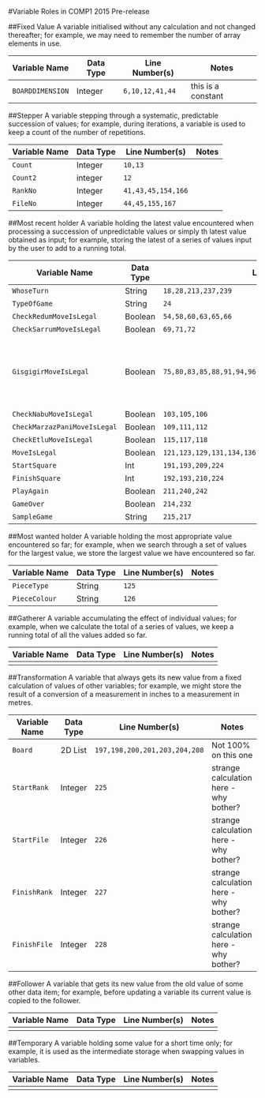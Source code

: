 #Variable Roles in COMP1 2015 Pre-release

##Fixed Value
A variable initialised without any calculation and not changed thereafter; for example, we may need to remember the number of array elements in use.

|Variable Name|Data Type|Line Number(s)|Notes|
|-------------|---------|--------------|-----|
|`BOARDDIMENSION`|Integer|`6,10,12,41,44`|this is a constant|

##Stepper
A variable stepping through a systematic, predictable succession of values; for example, during iterations, a variable is used to keep a count of the number of repetitions.

|Variable Name|Data Type|Line Number(s)|Notes|
|-------------|---------|--------------|-----|
|`Count`|Integer|`10,13`| |
|`Count2`|integer|`12`| |
|`RankNo`|Integer|`41,43,45,154,166`| |
|`FileNo`|Integer|`44,45,155,167`| |

##Most recent holder
A variable holding the latest value encountered when processing a succession of unpredictable values or simply th latest value obtained as input; for example, storing the latest of a series of values input by the user to add to a running total.

|Variable Name|Data Type|Line Number(s)|Notes|
|-------------|---------|--------------|-----|
|`WhoseTurn`|String|`18,28,213,237,239`| |
|`TypeOfGame`|String|`24`| |
|`CheckRedumMoveIsLegal`|Boolean|`54,58,60,63,65,66`| |
|`CheckSarrumMoveIsLegal`|Boolean|`69,71,72`| |
|`GisgigirMoveIsLegal`|Boolean|`75,80,83,85,88,91,94,96,99,100`|should be renamed to match format of others?|
|`CheckNabuMoveIsLegal`|Boolean|`103,105,106`| |
|`CheckMarzazPaniMoveIsLegal`|Boolean|`109,111,112`| |
|`CheckEtluMoveIsLegal`|Boolean|`115,117,118`| |
|`MoveIsLegal`|Boolean|`121,123,129,131,134,136,139,141,143,145,147,149,150,222,229`| |
|`StartSquare`|Int|`191,193,209,224`| |
|`FinishSquare`|Int|`192,193,210,224`| |
|`PlayAgain`|Boolean|`211,240,242`| |
|`GameOver`|Boolean|`214,232`| |
|`SampleGame`|String|`215,217`| |



##Most wanted holder
A variable holding the most appropriate value encountered so far; for example, when we search through a set of values for the largest value, we store the largest value we have encountered so far.

|Variable Name|Data Type|Line Number(s)|Notes|
|-------------|---------|--------------|-----|
|`PieceType`|String|`125`| |
|`PieceColour`|String|`126`| |

##Gatherer
A variable accumulating the effect of individual values; for example, when we calculate the total of a series of values, we keep a running total of all the values added so far.

|Variable Name|Data Type|Line Number(s)|Notes|
|-------------|---------|--------------|-----|
| | | | |

##Transformation
A variable that always gets its new value from a fixed calculation of values of other variables; for example, we might store the result of a conversion of a measurement in inches to a measurement in metres.

|Variable Name|Data Type|Line Number(s)|Notes|
|-------------|---------|--------------|-----|
|`Board`|2D List|`197,198,200,201,203,204,208`|Not 100% on this one|
|`StartRank`|Integer|`225`|strange calculation here - why bother?|
|`StartFile`|Integer|`226`|strange calculation here - why bother?|
|`FinishRank`|Integer|`227`|strange calculation here - why bother?|
|`FinishFile`|Integer|`228`|strange calculation here - why bother?|

##Follower
A variable that gets its new value from the old value of some other data item; for example, before updating a variable its current value is copied to the follower.

|Variable Name|Data Type|Line Number(s)|Notes|
|-------------|---------|--------------|-----|
| | | | |

##Temporary
A variable holding some value for a short time only; for example, it is used as the intermediate storage when swapping values in variables.

|Variable Name|Data Type|Line Number(s)|Notes|
|-------------|---------|--------------|-----|
| | | | |


